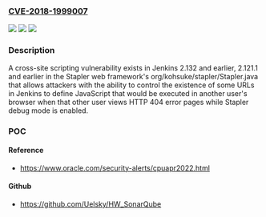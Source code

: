 ### [CVE-2018-1999007](https://cve.mitre.org/cgi-bin/cvename.cgi?name=CVE-2018-1999007)
![](https://img.shields.io/static/v1?label=Product&message=n%2Fa&color=blue)
![](https://img.shields.io/static/v1?label=Version&message=n%2Fa&color=blue)
![](https://img.shields.io/static/v1?label=Vulnerability&message=n%2Fa&color=brighgreen)

### Description

A cross-site scripting vulnerability exists in Jenkins 2.132 and earlier, 2.121.1 and earlier in the Stapler web framework's org/kohsuke/stapler/Stapler.java that allows attackers with the ability to control the existence of some URLs in Jenkins to define JavaScript that would be executed in another user's browser when that other user views HTTP 404 error pages while Stapler debug mode is enabled.

### POC

#### Reference
- https://www.oracle.com/security-alerts/cpuapr2022.html

#### Github
- https://github.com/Uelsky/HW_SonarQube

